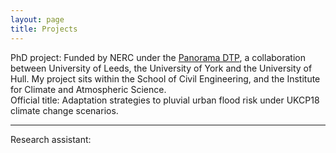 ```yaml
---
layout: page
title: Projects
---
```


PhD project: Funded by NERC under the  [Panorama DTP](https://panorama-dtp.ac.uk/), a collaboration between University of Leeds, the University of York and the University of Hull. 
My project sits within the School of Civil Engineering, and the Institute for Climate and Atmospheric Science.  
Official title: Adaptation strategies to pluvial urban flood risk under UKCP18 climate change scenarios.

---

Research assistant: 

